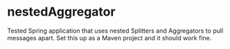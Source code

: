 nestedAggregator
================
Tested Spring application that uses nested Splitters and Aggregators to pull messages apart.  Set this up as a Maven project and it should work fine.
